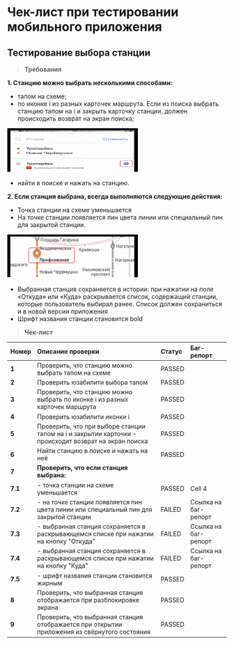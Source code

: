 # Чек-лист при тестировании мобильного приложения
## Тестирование выбора станции

> **Требования**

**1. Станцию можно выбрать несколькими способами:**
- тапом на схеме;
- по иконке i из разных карточек маршрута. Если из поиска выбрать станцию тапом на i и закрыть карточку станции, должен происходить возврат на экран поиска; 
<img src="../images/p2.png" width="300" height="100">

- найти в поиске и нажать на станцию.

**2. Если станция выбрана, всегда выполняются следующие действия:**
- Точка станции на схеме уменьшается
- На точке станции появляется пин цвета линии или специальный пин для закрытой станции. 
<img src="../images/p3.png" width="300" height="100">

- Выбранная станция сохраняется в истории: при нажатии на поле «Откуда» или «Куда» раскрывается список, содержащий станции, которые пользователь выбирал ранее. Список должен сохраниться и в новой версии приложения
- Шрифт названия станции становится bold

> **Чек-лист**

| **Номер**  | **Описание проверки**  | **Статус**  | **Баг-репорт**  |
|:----------|:----------|:----------|:----------|
| **1**    | Проверить, что станцию можно выбрать тапом на схеме    | PASSED    |     |
| **2**    | Проверить юзабилити выбора тапом    | PASSED    |     |
| **3**    | Проверить, что станцию можно выбрать по иконке i из разных карточек маршрута    | PASSED    |     |
| **4**    | Проверить юзабилити иконки i    | PASSED     |     |
| **5**    | Проверить, что при выборе станции тапом на i и закрытии карточки - происходит возврат на экран поиска    | PASSED    |     |
| **6**    | Найти станцию в поиске и нажать на неё    | PASSED    |     |
| **7**    | **Проверить, что если станция выбрана:**    |    |   |
| **7.1**    |     - точка станции на схеме уменьшается    | PASSED    | Cell 4    |
| **7.2**    |     - на точке станции появляется пин цвета линии или специальный пин для закрытой станции    | FAILED    | Ссылка на баг-репорт    |
| **7.3**    |     - выбранная станция сохраняется в раскрывающемся списке при нажатии на кнопку "Откуда"    | FAILED    | Ссылка на баг-репорт    |
| **7.4** |     - выбранная станция сохраняется в раскрывающемся списке при нажатии на кнопку "Куда" | FAILED | Ссылка на баг-репорт | |
| **7.5** |     - шрифт названия станции становится жирным | PASSED | | |
| **8** | Проверить, что выбранная станция отображается при разблокировке экрана | PASSED | | |
| **9** | Проверить, что выбранная станция отображается при открытии приложения из свёрнутого состояния | PASSED | | |


